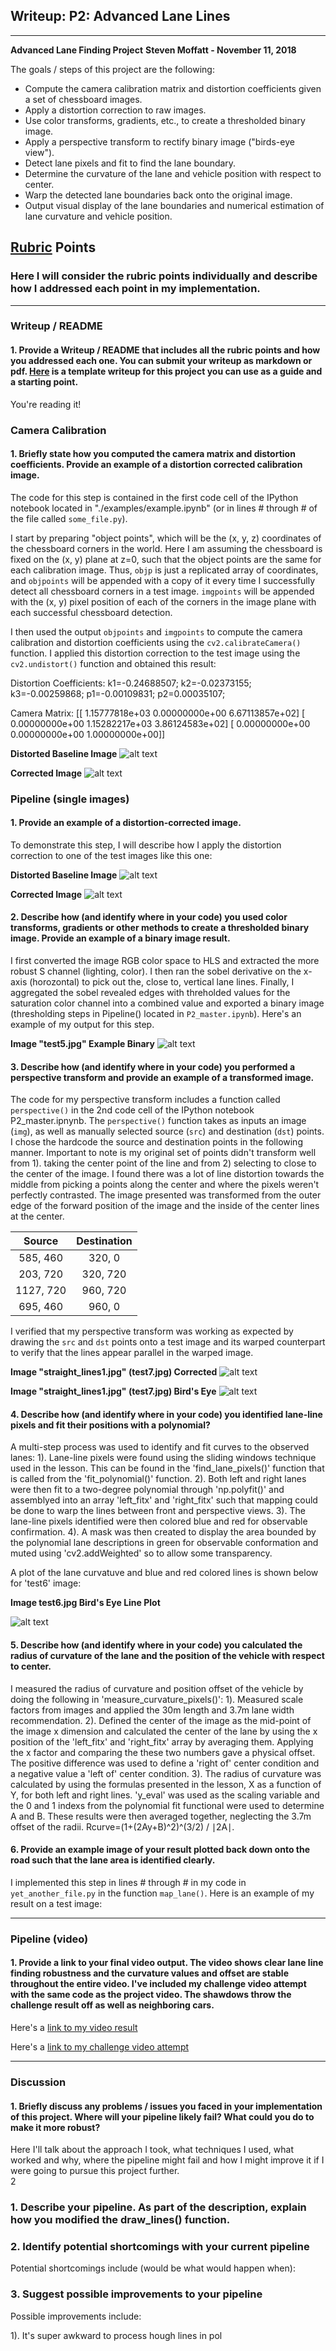 ## Writeup: P2: Advanced Lane Lines
---

**Advanced Lane Finding Project**
**Steven Moffatt - November 11, 2018**

The goals / steps of this project are the following:

* Compute the camera calibration matrix and distortion coefficients given a set of chessboard images.
* Apply a distortion correction to raw images.
* Use color transforms, gradients, etc., to create a thresholded binary image.
* Apply a perspective transform to rectify binary image ("birds-eye view").
* Detect lane pixels and fit to find the lane boundary.
* Determine the curvature of the lane and vehicle position with respect to center.
* Warp the detected lane boundaries back onto the original image.
* Output visual display of the lane boundaries and numerical estimation of lane curvature and vehicle position.

[//]: # (Image References)

[image1]:  ./camera_cal/calibration1.jpg "Distorted"
[image2]:  ./output_images/calibration1-corrected.jpg "Corrected"
[image3]:  ./test_images/test6.jpg "Distorted"
[image4]:  ./output_images/test6-corrected.jpg "Corrected"
[image5]:  ./output_images/test5-binary.jpg "Binary Example"
[image6]:  ./output_images/test7-corrected.jpg "Corrected"
[image7]:  ./output_images/test7-corrected-bird-lines.jpg "Birds Eye"
[image8]:  ./output_images/test6-corrected-bird-binary-curve.jpg "Line Plot"
[image9]:  ./output_images/test7-corrected-bird-lines.jpg "Birds Eye"
[image10]:  ./output_images/test7-corrected-bird-lines.jpg "Birds Eye"


[video1]: ./output_video/P2_video_out.mp4 "Project Video"
[video2]: ./output_video/P2_challenge_video_out.mp4 "Challenge Video"

## [Rubric](https://review.udacity.com/#!/rubrics/571/view) Points

### Here I will consider the rubric points individually and describe how I addressed each point in my implementation.  

---

### Writeup / README

#### 1. Provide a Writeup / README that includes all the rubric points and how you addressed each one.  You can submit your writeup as markdown or pdf.  [Here](https://github.com/udacity/CarND-Advanced-Lane-Lines/blob/master/writeup_template.md) is a template writeup for this project you can use as a guide and a starting point.  

You're reading it!

### Camera Calibration

#### 1. Briefly state how you computed the camera matrix and distortion coefficients. Provide an example of a distortion corrected calibration image.

The code for this step is contained in the first code cell of the IPython notebook located in "./examples/example.ipynb" (or in lines # through # of the file called `some_file.py`).  

I start by preparing "object points", which will be the (x, y, z) coordinates of the chessboard corners in the world. Here I am assuming the chessboard is fixed on the (x, y) plane at z=0, such that the object points are the same for each calibration image.  Thus, `objp` is just a replicated array of coordinates, and `objpoints` will be appended with a copy of it every time I successfully detect all chessboard corners in a test image.  `imgpoints` will be appended with the (x, y) pixel position of each of the corners in the image plane with each successful chessboard detection.  

I then used the output `objpoints` and `imgpoints` to compute the camera calibration and distortion coefficients using the `cv2.calibrateCamera()` function.  I applied this distortion correction to the test image using the `cv2.undistort()` function and obtained this result: 

Distortion Coefficients:
k1=-0.24688507; k2=-0.02373155; k3=-0.00259868;
p1=-0.00109831; p2=0.00035107;

Camera Matrix:
[[  1.15777818e+03   0.00000000e+00   6.67113857e+02]
 [  0.00000000e+00   1.15282217e+03   3.86124583e+02]
 [  0.00000000e+00   0.00000000e+00   1.00000000e+00]]

**Distorted Baseline Image** 
![alt text][image1]

**Corrected Image** 
![alt text][image2]

### Pipeline (single images)

#### 1. Provide an example of a distortion-corrected image.

To demonstrate this step, I will describe how I apply the distortion correction to one of the test images like this one:

**Distorted Baseline Image** 
![alt text][image3]

**Corrected Image** 
![alt text][image4]

#### 2. Describe how (and identify where in your code) you used color transforms, gradients or other methods to create a thresholded binary image.  Provide an example of a binary image result.

I first converted the image RGB color space to HLS and extracted the more robust S channel (lighting, color). I then ran the sobel derivative on the x-axis (horozontal) to pick out the, close to, vertical lane lines.  Finally, I aggregated the sobel revealed edges with threholded values for the saturation color channel into a combined value and exported a binary image (thresholding steps in Pipeline() located in `P2_master.ipynb`).  Here's an example of my output for this step. 

**Image "test5.jpg" Example Binary** 
![alt text][image5]

#### 3. Describe how (and identify where in your code) you performed a perspective transform and provide an example of a transformed image.

The code for my perspective transform includes a function called `perspective()` in the 2nd code cell of the IPython notebook P2_master.ipnynb.  The `perspective()` function takes as inputs an image (`img`), as well as manually selected source (`src`) and destination (`dst`) points.  I chose the hardcode the source and destination points in the following manner.  Important to note is my original set of points didn't transform well from 1). taking the center point of the line and from 2) selecting to close to the center of the image.  I found there was a lot of line distortion towards the middle from picking a points along the center and where the pixels weren't perfectly contrasted. The image presented was transformed from the outer edge of the forward position of the image and the inside of the center lines at the center.   

| Source        | Destination   | 
|:-------------:|:-------------:| 
| 585, 460      | 320, 0        | 
| 203, 720      | 320, 720      |
| 1127, 720     | 960, 720      |
| 695, 460      | 960, 0        |

I verified that my perspective transform was working as expected by drawing the `src` and `dst` points onto a test image and its warped counterpart to verify that the lines appear parallel in the warped image.

**Image "straight_lines1.jpg" (test7.jpg) Corrected** 
![alt text][image6]

**Image "straight_lines1.jpg" (test7.jpg) Bird's Eye**
![alt text][image7]

#### 4. Describe how (and identify where in your code) you identified lane-line pixels and fit their positions with a polynomial?
A multi-step process was used to identify and fit curves to the observed lanes:
1). Lane-line pixels were found using the sliding windows technique used in the lesson.  This can be found in the 'find_lane_pixels()' function that is called from the 'fit_polynomial()' function. 
2). Both left and right lanes were then fit to a two-degree polynomial through 'np.polyfit()' and assemblyed into an array 'left_fitx' and 'right_fitx' such that mapping could be done to warp the lines between front and perspective views.
3). The lane-line pixels identified were then colored blue and red for observable confirmation.
4). A mask was then created to display the area bounded by the polynomial lane descriptions in green for observable conformation and muted using 'cv2.addWeighted' so to allow some transparency. 

A plot of the lane curvatuve and blue and red colored lines is shown below for 'test6' image:

**Image test6.jpg Bird's Eye Line Plot**

![alt text][image8]

#### 5. Describe how (and identify where in your code) you calculated the radius of curvature of the lane and the position of the vehicle with respect to center.

I measured the radius of curvature and position offset of the vehicle by doing the following in 'measure_curvature_pixels()':
1). Measured scale factors from images and applied the 30m length and 3.7m lane width recommendation.
2). Defined the center of the image as the mid-point of the image x dimension and calculated the center of the lane by using the x position of the 'left_fitx' and 'right_fitx' array by averaging them.  Applying the x factor and comparing the these two numbers gave a physical offset.  The positive difference was used to define a 'right of' center condition and a negative value a 'left of' center condition. 
3).  The radius of curvature was calculated by using the formulas presented in the lesson, X as a function of Y, for both left and right lines.  'y_eval' was used as the scaling variable and the 0 and 1 indexs from the polynomial fit functional were used to determine A and B. These results were then averaged together, neglecting the 3.7m offset of the radii. Rcurve=(1+(2Ay+B)^2)^(3/2) / ∣2A∣. 

#### 6. Provide an example image of your result plotted back down onto the road such that the lane area is identified clearly.

I implemented this step in lines # through # in my code in `yet_another_file.py` in the function `map_lane()`.  Here is an example of my result on a test image:



---

### Pipeline (video)

#### 1. Provide a link to your final video output.  The video shows clear lane line finding robustness and the curvature values and offset are stable throughout the entire video.  I've included my challenge video attempt with the same code as the project video. The shawdows throw the challenge result off as well as neighboring cars.

Here's a [link to my video result][video1]

Here's a [link to my challenge video attempt][video2]

---

### Discussion

#### 1. Briefly discuss any problems / issues you faced in your implementation of this project.  Where will your pipeline likely fail?  What could you do to make it more robust?

Here I'll talk about the approach I took, what techniques I used, what worked and why, where the pipeline might fail and how I might improve it if I were going to pursue this project further.  
2

### 1. Describe your pipeline. As part of the description, explain how you modified the draw_lines() function.

### 2. Identify potential shortcomings with your current pipeline


Potential shortcomings include (would be what would happen when): 

### 3. Suggest possible improvements to your pipeline

Possible improvements include:

  1). It's super awkward to process hough lines in pol
